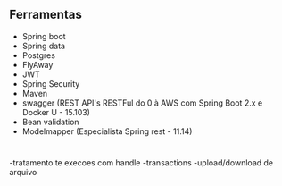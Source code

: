 ## Ferramentas
- Spring boot 
- Spring data 
- Postgres
- FlyAway
- JWT
- Spring Security
- Maven
- swagger (REST API's RESTFul do 0 à AWS com Spring Boot 2.x e Docker U - 15.103)
- Bean validation
- Modelmapper   (Especialista Spring rest - 11.14)

# 
-tratamento te execoes com handle
-transactions 
-upload/download de arquivo
